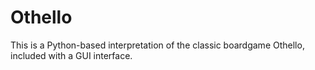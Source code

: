 # Othello

This is a Python-based interpretation of the classic boardgame Othello, included with a GUI interface. 
